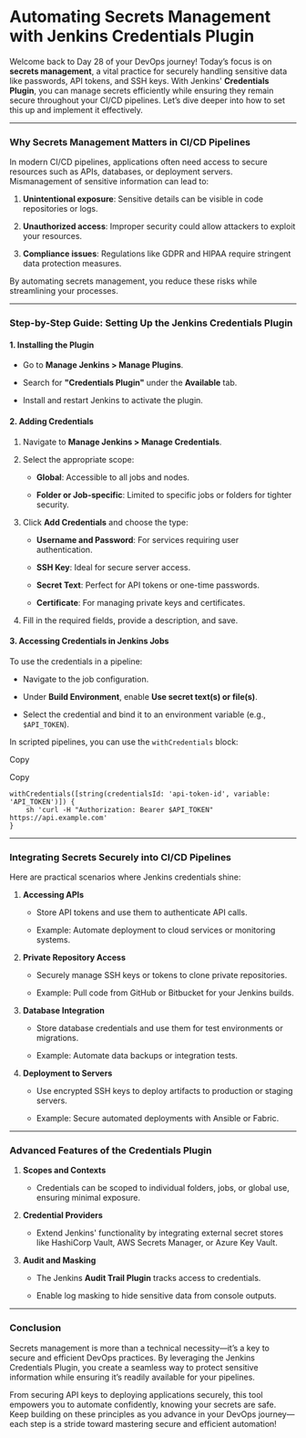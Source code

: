 # Automating Secrets Management with Jenkins Credentials Plugin
Welcome back to Day 28 of your DevOps journey! Today’s focus is on  **secrets management**, a vital practice for securely handling sensitive data like passwords, API tokens, and SSH keys. With Jenkins'  **Credentials Plugin**, you can manage secrets efficiently while ensuring they remain secure throughout your CI/CD pipelines. Let’s dive deeper into how to set this up and implement it effectively. 

----------

### [](https://100daysdevops.hashnode.dev/day-29-of-100-days-automating-secrets-management-with-jenkins-credentials-plugin#heading-why-secrets-management-matters-in-cicd-pipelines "Permalink")**Why Secrets Management Matters in CI/CD Pipelines**

In modern CI/CD pipelines, applications often need access to secure resources such as APIs, databases, or deployment servers. Mismanagement of sensitive information can lead to:

1.  **Unintentional exposure**: Sensitive details can be visible in code repositories or logs.
    
2.  **Unauthorized access**: Improper security could allow attackers to exploit your resources.
    
3.  **Compliance issues**: Regulations like GDPR and HIPAA require stringent data protection measures.
    

By automating secrets management, you reduce these risks while streamlining your processes.

----------

### [](https://100daysdevops.hashnode.dev/day-29-of-100-days-automating-secrets-management-with-jenkins-credentials-plugin#heading-step-by-step-guide-setting-up-the-jenkins-credentials-plugin "Permalink")**Step-by-Step Guide: Setting Up the Jenkins Credentials Plugin**

#### [](https://100daysdevops.hashnode.dev/day-29-of-100-days-automating-secrets-management-with-jenkins-credentials-plugin#heading-1-installing-the-plugin "Permalink")**1. Installing the Plugin**

-   Go to  **Manage Jenkins > Manage Plugins**.
    
-   Search for  **"Credentials Plugin"**  under the  **Available**  tab.
    
-   Install and restart Jenkins to activate the plugin.
    

#### [](https://100daysdevops.hashnode.dev/day-29-of-100-days-automating-secrets-management-with-jenkins-credentials-plugin#heading-2-adding-credentials "Permalink")**2. Adding Credentials**

1.  Navigate to  **Manage Jenkins > Manage Credentials**.
    
2.  Select the appropriate scope:
    
    -   **Global**: Accessible to all jobs and nodes.
        
    -   **Folder or Job-specific**: Limited to specific jobs or folders for tighter security.
        
3.  Click  **Add Credentials**  and choose the type:
    
    -   **Username and Password**: For services requiring user authentication.
        
    -   **SSH Key**: Ideal for secure server access.
        
    -   **Secret Text**: Perfect for API tokens or one-time passwords.
        
    -   **Certificate**: For managing private keys and certificates.
        
4.  Fill in the required fields, provide a description, and save.
    

#### [](https://100daysdevops.hashnode.dev/day-29-of-100-days-automating-secrets-management-with-jenkins-credentials-plugin#heading-3-accessing-credentials-in-jenkins-jobs "Permalink")**3. Accessing Credentials in Jenkins Jobs**

To use the credentials in a pipeline:

-   Navigate to the job configuration.
    
-   Under  **Build Environment**, enable  **Use secret text(s) or file(s)**.
    
-   Select the credential and bind it to an environment variable (e.g.,  `$API_TOKEN`).
    

In scripted pipelines, you can use the  `withCredentials`  block:

Copy

Copy

```
withCredentials([string(credentialsId: 'api-token-id', variable: 'API_TOKEN')]) {
    sh 'curl -H "Authorization: Bearer $API_TOKEN" https://api.example.com'
}

```

----------

### [](https://100daysdevops.hashnode.dev/day-29-of-100-days-automating-secrets-management-with-jenkins-credentials-plugin#heading-integrating-secrets-securely-into-cicd-pipelines "Permalink")**Integrating Secrets Securely into CI/CD Pipelines**

Here are practical scenarios where Jenkins credentials shine:

1.  **Accessing APIs**
    
    -   Store API tokens and use them to authenticate API calls.
        
    -   Example: Automate deployment to cloud services or monitoring systems.
        
2.  **Private Repository Access**
    
    -   Securely manage SSH keys or tokens to clone private repositories.
        
    -   Example: Pull code from GitHub or Bitbucket for your Jenkins builds.
        
3.  **Database Integration**
    
    -   Store database credentials and use them for test environments or migrations.
        
    -   Example: Automate data backups or integration tests.
        
4.  **Deployment to Servers**
    
    -   Use encrypted SSH keys to deploy artifacts to production or staging servers.
        
    -   Example: Secure automated deployments with Ansible or Fabric.
        

----------

### [](https://100daysdevops.hashnode.dev/day-29-of-100-days-automating-secrets-management-with-jenkins-credentials-plugin#heading-advanced-features-of-the-credentials-plugin "Permalink")**Advanced Features of the Credentials Plugin**

1.  **Scopes and Contexts**
    
    -   Credentials can be scoped to individual folders, jobs, or global use, ensuring minimal exposure.
2.  **Credential Providers**
    
    -   Extend Jenkins' functionality by integrating external secret stores like HashiCorp Vault, AWS Secrets Manager, or Azure Key Vault.
3.  **Audit and Masking**
    
    -   The Jenkins  **Audit Trail Plugin**  tracks access to credentials.
        
    -   Enable log masking to hide sensitive data from console outputs.
        

----------

### [](https://100daysdevops.hashnode.dev/day-29-of-100-days-automating-secrets-management-with-jenkins-credentials-plugin#heading-conclusion "Permalink")**Conclusion**

Secrets management is more than a technical necessity—it’s a key to secure and efficient DevOps practices. By leveraging the Jenkins Credentials Plugin, you create a seamless way to protect sensitive information while ensuring it’s readily available for your pipelines.

From securing API keys to deploying applications securely, this tool empowers you to automate confidently, knowing your secrets are safe. Keep building on these principles as you advance in your DevOps journey—each step is a stride toward mastering secure and efficient automation!
